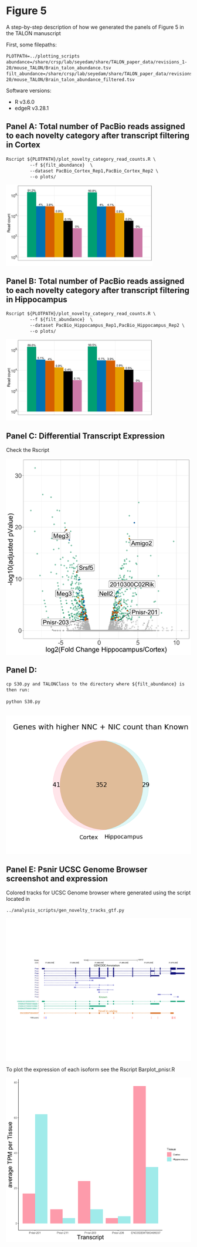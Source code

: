 # Figure 5
A step-by-step description of how we generated the panels of Figure 5 in the TALON manuscript

First, some filepaths:
```
PLOTPATH=../plotting_scripts
abundance=/share/crsp/lab/seyedam/share/TALON_paper_data/revisions_1-20/mouse_TALON/Brain_talon_abundance.tsv
filt_abundance=/share/crsp/lab/seyedam/share/TALON_paper_data/revisions_1-20/mouse_TALON/Brain_talon_abundance_filtered.tsv
```
Software versions:
* R v3.6.0
* edgeR v3.28.1 

## Panel A: Total number of PacBio reads assigned to each novelty category after transcript filtering in Cortex
```
Rscript ${PLOTPATH}/plot_novelty_category_read_counts.R \
         --f ${filt_abundance}  \
         --dataset PacBio_Cortex_Rep1,PacBio_Cortex_Rep2 \
         --o plots/

```
<img align="center" width="400" src="plots/PacBio_Cortex_Rep1-PacBio_Cortex_Rep2_reads_by_isoform_category.png">

## Panel B: Total number of PacBio reads assigned to each novelty category after transcript filtering in Hippocampus
```
Rscript ${PLOTPATH}/plot_novelty_category_read_counts.R \
         --f ${filt_abundance}  \
         --dataset PacBio_Hippocampus_Rep1,PacBio_Hippocampus_Rep2 \
         --o plots/
```
<img align="center" width="400" src="plots/PacBio_Hippocampus_Rep1-PacBio_Hippocampus_Rep2_reads_by_isoform_category.png">	

## Panel C: Differential Transcript Expression
Check the Rscript 

<img align="center" src="plots/volcanoPlot_novelty_labels.png">

## Panel D: 
```
cp S30.py and TALONClass to the directory where ${filt_abundance} is then run:

python S30.py
 
```
<img align="center" src="plots/cxhcNoveltyVenn.png">

## Panel E: Psnir UCSC Genome Browser screenshot and expression
Colored tracks for UCSC Genome browser where generated using the script located in
```
../analysis_scripts/gen_novelty_tracks_gtf.py
```

<img align="center" src="plots/Psnir.pdf">

To plot the expression of each isoform see the Rscript Barplot_pnisr.R

<img align="center" src="plots/Pnisr_expression.png">
